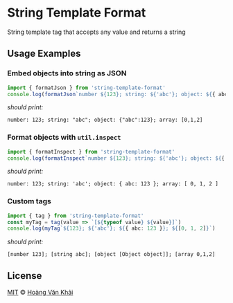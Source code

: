# String Template Format

String template tag that accepts any value and returns a string

## Usage Examples

### Embed objects into string as JSON

```typescript
import { formatJson } from 'string-template-format'
console.log(formatJson`number ${123}; string: ${'abc'}; object: ${{ abc: 123 }}; array: ${[0, 1, 2]}`)
```

_should print:_

```
number: 123; string: "abc"; object: {"abc":123}; array: [0,1,2]
```

### Format objects with `util.inspect`

```typescript
import { formatInspect } from 'string-template-format'
console.log(formatInspect`number ${123}; string: ${'abc'}; object: ${{ abc: 123 }}; array: ${[0, 1, 2]}`)
```

_should print:_

```
number: 123; string: 'abc'; object: { abc: 123 }; array: [ 0, 1, 2 ]
```

### Custom tags

```typescript
import { tag } from 'string-template-format'
const myTag = tag(value => `[${typeof value} ${value}]`)
console.log(myTag`${123}; ${'abc'}; ${{ abc: 123 }}; ${[0, 1, 2]}`)
```

_should print:_

```
[number 123]; [string abc]; [object [Object object]]; [array 0,1,2]
```

## License

[MIT](https://git.io/fxKXN) © [Hoàng Văn Khải](https://github.com/KSXGitHub)
